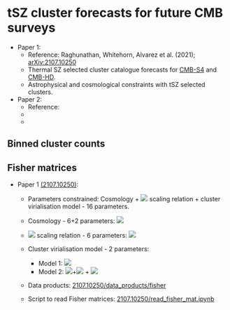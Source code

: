 # tSZ cluster forecasts for future CMB surveys
 * Paper 1:
   * Reference: Raghunathan, Whitehorn, Alvarez et al. (2021); [arXiv:2107.10250](https://arxiv.org/abs/2107.10250)
   * Thermal SZ selected cluster catalogue forecasts for [CMB-S4](https://arxiv.org/abs/1907.04473) and [CMB-HD](https://arxiv.org/abs/1906.10134). 
   * Astrophysical and cosmological constraints with tSZ selected clusters.
* Paper 2:
   * Reference:
   * 
   * 

<!-- # Coming soon. Please check back on July 26, 2021 -->

## Binned cluster counts

## Fisher matrices
* Paper 1 [(2107.10250)](https://arxiv.org/abs/2107.10250):
  * Parameters constrained: Cosmology + <img src="https://render.githubusercontent.com/render/math?math=Y_{\rm SZ}-M"> scaling relation + cluster virialisation model - 16 parameters.
  * Cosmology - 6+2 parameters: <img src="https://render.githubusercontent.com/render/math?math=\Lambda CDM, \sum m_{\nu}, w_{\rm DE} ">
  * <img src="https://render.githubusercontent.com/render/math?math=Y_{\rm SZ}-M"> scaling relation - 6 parameters: <img src="https://render.githubusercontent.com/render/math?math=\alpha_{\rm Y}, \beta_{\rm Y}, \gamma_{\rm Y}, \sigma_{\rm logY}, \alpha_{\sigma}, \gamma_{\sigma}">
  * Cluster virialisation model - 2 parameters:
    * Model 1: <img src="https://render.githubusercontent.com/render/math?math={\rm v}(z) = \eta_{\rm v}(z) (1 - b_{\rm HSE})^{\alpha_{Y}}">
    * Model 2: <img src="https://render.githubusercontent.com/render/math?math={\rm v}(z) = A_{\rm v} {\rm ln}(1">+<img src="https://render.githubusercontent.com/render/math?math=z)"> + <img src="https://render.githubusercontent.com/render/math?math=B_{\rm v}">
     
  * Data products: [2107.10250/data_products/fisher](https://github.com/sriniraghunathan/tSZ_cluster_forecasts/tree/main/2107.10250/data_products/fisher)
  * Script to read Fisher matrices: [2107.10250/read_fisher_mat.ipynb](https://github.com/sriniraghunathan/tSZ_cluster_forecasts/blob/main/2107.10250/read_fisher_mat.ipynb)
